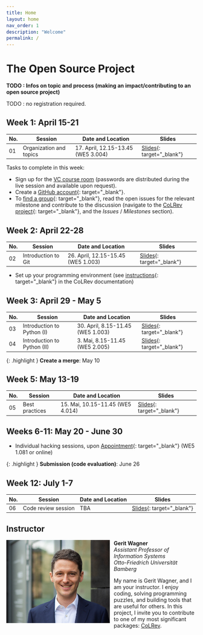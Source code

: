 ```yaml
---
title: Home
layout: home
nav_order: 1
description: "Welcome"
permalink: /
---
```


# The Open Source Project

**TODO : Infos on topic and process (making an impact/contributing to an open source project)**

TODO : no registration required.

## Week 1: April 15-21

| No. | Session | Date and Location | Slides |
|-----|---------|------------------|--------|
| 01  | Organization and topics | 17. April, 12.15-13.45 (WE5 3.004) | [Slides](output/01-topics.html){: target="_blank"} |

Tasks to complete in this week:

- Sign up for the [VC course room](https://vc.uni-bamberg.de/course/view.php?id=67998) (passwords are distributed during the live session and available upon request).
- Create a [GitHub account](https://github.com/signup){: target="_blank"}.
- To [find a group](https://digital-work-lab.github.io/open-source-project/output/01-topics.html#8){: target="_blank"}, read the open issues for the relevant milestone and contribute to the discussion (navigate to the [CoLRev project](https://github.com/CoLRev-Environment/colrev){: target="_blank"}, and the *Issues* / *Milestones* section).

## Week 2: April 22-28

| No. | Session | Date and Location | Slides |
|-----|---------|------------------|--------|
| 02  | Introduction to Git | 26. April, 12.15-15.45 (WE5 1.003) | [Slides](output/02-git.html){: target="_blank"} |

- Set up your programming environment (see [instructions](https://colrev.readthedocs.io/en/latest/dev_docs/setup.html){: target="_blank"} in the CoLRev documentation)

## Week 3: April 29 - May 5

| No. | Session | Date and Location | Slides |
|-----|---------|------------------|--------|
| 03  | Introduction to Python (I) | 30. April, 8.15-11.45 (WE5 1.003) | [Slides](output/03-python_1.html){: target="_blank"} |
| 04  | Introduction to Python (II) | 3. Mai, 8.15-11.45 (WE5 2.005) | [Slides](output/04-python_2.html){: target="_blank"} |

{: .highlight }
**Create a merge**: May 10

## Week 5: May 13-19

| No. | Session | Date and Location | Slides |
|-----|---------|------------------|--------|
| 05  | Best practices | 15. Mai, 10.15-11.45 (WE5 4.014) | [Slides](output/05-best_practice.html){: target="_blank"} |

## Weeks 6-11: May 20 - June 30

- Individual hacking sessions, upon [Appointment](https://calendly.com/gerit-wagner/30min){: target="_blank"} (WE5 1.081 or online)

{: .highlight }
**Submission (code evaluation)**: June 26

## Week 12: July 1-7

| No. | Session | Date and Location | Slides |
|-----|---------|------------------|--------|
| 06  | Code review session | TBA |[Slides](output/06-presentations.html){: target="_blank"} |

## Instructor

<img src="assets/gerit_wagner.jpg" alt="Gerit Wagner (Foto: Tim Kipphan)" style="height: 220px; float: left; padding-right: 10px;">

**Gerit Wagner**  
*Assistant Professor of Information Systems*  
*Otto-Friedrich Universität Bamberg*

My name is Gerit Wagner, and I am your instructor. I enjoy coding, solving programming puzzles, and building tools that are useful for others. In this project, I invite you to contribute to one of my most significant packages: [CoLRev](https://github.com/CoLRev-Environment/colrev). 

<br style="clear:both">

<!-- 
You can read more about my work [here](docs/instructor.html).

slides
resources and links
instructor

TBD: include a picture?
TODO : make group fotos and publish

objectives: mention tools and open synthesis?
-->
